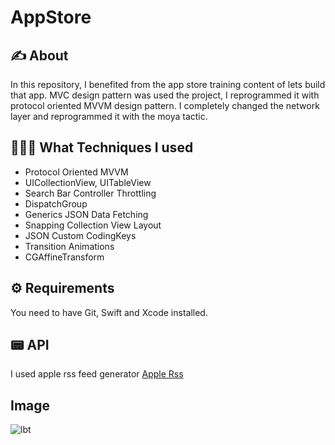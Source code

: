 # AppStore

## ✍️ About

In this repository, I benefited from the app store training content of lets build that app. 
MVC design pattern was used the project, I reprogrammed it with protocol oriented MVVM design pattern.
I completely changed the network layer and reprogrammed it with the moya tactic.

## 👨🏻‍💻 What Techniques I used

- Protocol Oriented MVVM 
- UICollectionView, UITableView
- Search Bar Controller Throttling
- DispatchGroup
- Generics JSON Data Fetching
- Snapping Collection View Layout
- JSON Custom CodingKeys
- Transition Animations
- CGAffineTransform

 ## ⚙️ Requirements
  You need to have Git, Swift and Xcode installed.

 ## 📟 API
 
 I used apple rss feed generator [Apple Rss](https://rss.applemarketingtools.com/)
 
## Image

![lbt](https://user-images.githubusercontent.com/106486885/201337038-906d7685-dc96-49ef-9aad-c9be04c42526.jpeg)

